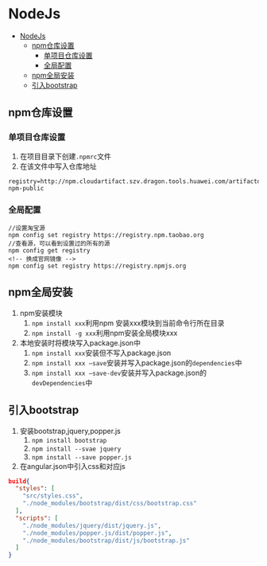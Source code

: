 # NodeJs

- [NodeJs](#nodejs)
  - [npm仓库设置](#npm仓库设置)
    - [单项目仓库设置](#单项目仓库设置)
    - [全局配置](#全局配置)
  - [npm全局安装](#npm全局安装)
  - [引入bootstrap](#引入bootstrap)

## npm仓库设置

### 单项目仓库设置

1. 在项目目录下创建`.npmrc`文件
2. 在该文件中写入仓库地址
```
registry=http://npm.cloudartifact.szv.dragon.tools.huawei.com/artifactory/api/npm/sz-npm-public 
```

### 全局配置

```
//设置淘宝源
npm config set registry https://registry.npm.taobao.org
//查看源，可以看到设置过的所有的源
npm config get registry
<!-- 换成官网镜像 -->
npm config set registry https://registry.npmjs.org
```

## npm全局安装
1. npm安装模块
   1. `npm install xxx`利用npm 安装xxx模块到当前命令行所在目录
   2. `npm install -g xxx`利用npm安装全局模块xxx
2. 本地安装时将模块写入package.json中
   1. `npm install xxx`安装但不写入package.json
   2. `npm install xxx –save`安装并写入package.json的`dependencies`中
   3. `npm install xxx –save-dev`安装并写入package.json的`devDependencies`中

## 引入bootstrap

1. 安装bootstrap,jquery,popper.js
   1. `npm install bootstrap`
   2. `npm install --svae jquery`
   3. `npm install --save popper.js`
2. 在angular.json中引入css和对应js
```json
build{
  "styles": [
    "src/styles.css",
    "./node_modules/bootstrap/dist/css/bootstrap.css"
  ],
  "scripts": [
    "./node_modules/jquery/dist/jquery.js",
    "./node_modules/popper.js/dist/popper.js",
    "./node_modules/bootstrap/dist/js/bootstrap.js"
  ]
}
```